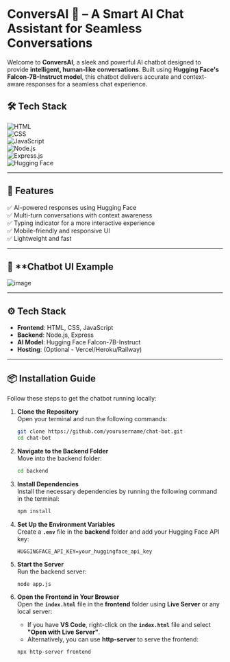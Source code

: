 # ConversAI 🤖 – A Smart AI Chat Assistant for Seamless Conversations

Welcome to **ConversAI**, a sleek and powerful AI chatbot designed to provide **intelligent, human-like conversations**. Built using **Hugging Face's Falcon-7B-Instruct model**, this chatbot delivers accurate and context-aware responses for a seamless chat experience.

## 🛠️ **Tech Stack**

![HTML](https://img.shields.io/badge/HTML-5-orange?style=for-the-badge&logo=html5)  
![CSS](https://img.shields.io/badge/CSS-3-blue?style=for-the-badge&logo=css3)  
![JavaScript](https://img.shields.io/badge/JavaScript-ES6-yellow?style=for-the-badge&logo=javascript)  
![Node.js](https://img.shields.io/badge/Node.js-16-green?style=for-the-badge&logo=nodedotjs)  
![Express.js](https://img.shields.io/badge/Express.js-4-black?style=for-the-badge&logo=express)  
![Hugging Face](https://img.shields.io/badge/Hugging%20Face-Falcon-yellow?style=for-the-badge&logo=huggingface)

---

## 🎯 **Features**

✅ AI-powered responses using Hugging Face  
✅ Multi-turn conversations with context awareness  
✅ Typing indicator for a more interactive experience  
✅ Mobile-friendly and responsive UI  
✅ Lightweight and fast  

---

## 💬 **Chatbot UI Example
![image](https://github.com/user-attachments/assets/68d938f1-b652-485c-bf93-ea6fbb27d8b1)


---

## ⚙️ **Tech Stack**

- **Frontend**: HTML, CSS, JavaScript  
- **Backend**: Node.js, Express  
- **AI Model**: Hugging Face Falcon-7B-Instruct  
- **Hosting**: (Optional - Vercel/Heroku/Railway)

---

## 📦 **Installation Guide**

Follow these steps to get the chatbot running locally:

1. **Clone the Repository**  
   Open your terminal and run the following commands:

   ```bash
   git clone https://github.com/yourusername/chat-bot.git
   cd chat-bot
   
2. **Navigate to the Backend Folder**  
   Move into the backend folder:

   ```bash
   cd backend

3. **Install Dependencies**  
   Install the necessary dependencies by running the following command in the terminal:

   ```bash
   npm install
   
4. **Set Up the Environment Variables**  
   Create a **`.env`** file in the **backend** folder and add your Hugging Face API key:

   ```env
   HUGGINGFACE_API_KEY=your_huggingface_api_key

5. **Start the Server**  
   Run the backend server:

   ```bash
   node app.js
   
6. **Open the Frontend in Your Browser**  
   Open the **`index.html`** file in the **frontend** folder using **Live Server** or any local server:

   - If you have **VS Code**, right-click on the **`index.html`** file and select **"Open with Live Server"**.
   - Alternatively, you can use **http-server** to serve the frontend:

   ```bash
   npx http-server frontend



